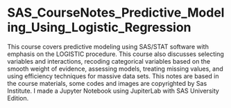 # SAS_CourseNotes_Predictive_Modeling_Using_Logistic_Regression

This course covers predictive modeling using SAS/STAT software with emphasis on the LOGISTIC procedure. This course also discusses selecting variables and interactions, recoding categorical variables based on the smooth weight of evidence, assessing models, treating missing values, and using efficiency techniques for massive data sets.
This notes are based in the course materials, some codes and images are copyrighted by Sas Institute. I made a Jupyter Notebook using JupiterLab with SAS University Edition.
